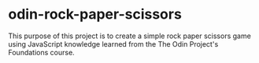 # odin-rock-paper-scissors

This purpose of this project is to create a simple rock paper scissors game using JavaScript knowledge learned from the The Odin Project's Foundations course.